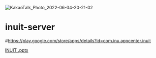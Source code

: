 ![KakaoTalk_Photo_2022-06-04-20-21-02](https://user-images.githubusercontent.com/76615358/171996856-843741cc-69ea-4c59-a47a-1d65583cc10e.jpeg)   

# inuit-server
#https://play.google.com/store/apps/details?id=com.inu.appcenter.inuit   

[INUIT .pptx](https://github.com/inu-appcenter/inuit-server/files/9066262/INUIT.pptx)
